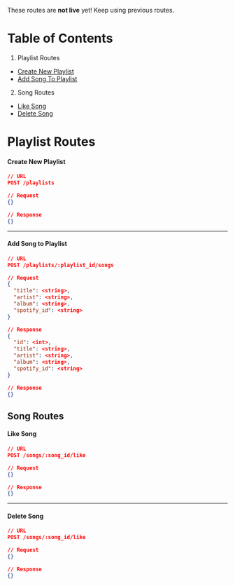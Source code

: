 These routes are **not live** yet! Keep using previous routes.

# Table of Contents
1. Playlist Routes
  * [Create New Playlist](#create-new-playlist)
  * [Add Song To Playlist](#add-song-to-playlist)
2. Song Routes
  * [Like Song](#like-song)
  * [Delete Song](#delete-song)

# Playlist Routes

#### Create New Playlist
```json
// URL
POST /playlists

// Request
{}

// Response
{}
```
---
#### Add Song to Playlist
```json
// URL
POST /playlists/:playlist_id/songs

// Request
{
  "title": <string>,
  "artist": <string>,
  "album": <string>,
  "spotify_id": <string>
}

// Response
{
  "id": <int>,
  "title": <string>,
  "artist": <string>,
  "album": <string>,
  "spotify_id": <string>
}

// Response
{}
```

## Song Routes
#### Like Song
```json
// URL
POST /songs/:song_id/like

// Request
{}

// Response
{}

```

---
#### Delete Song
```json
// URL
POST /songs/:song_id/like

// Request
{}

// Response
{}
```
